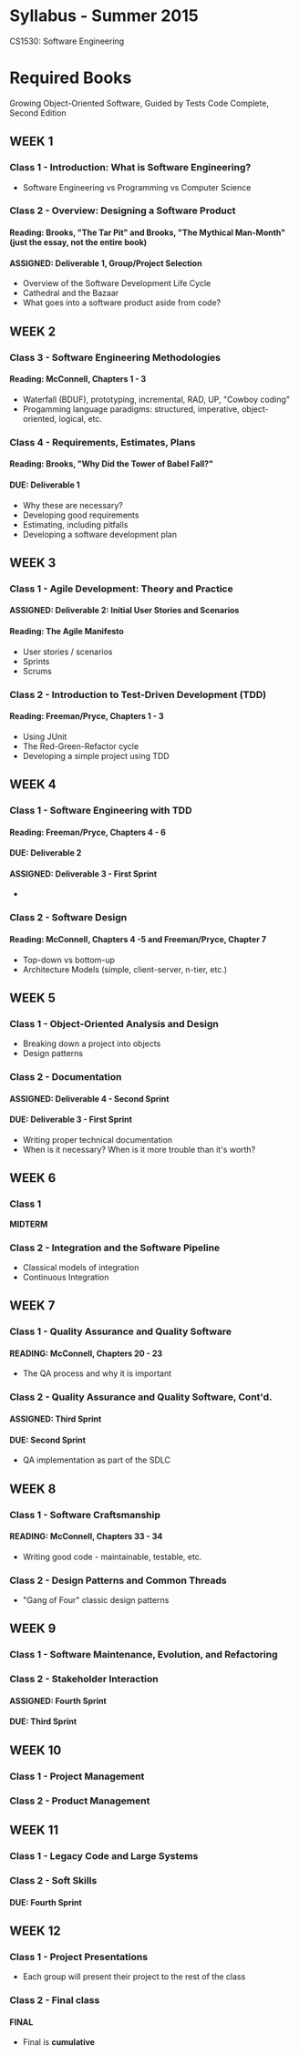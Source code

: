 # Syllabus - Summer 2015
CS1530: Software Engineering

# Required Books
Growing Object-Oriented Software, Guided by Tests
Code Complete, Second Edition

## WEEK 1

### Class 1 - Introduction: What is Software Engineering?
* Software Engineering vs Programming vs Computer Science

### Class 2 - Overview: Designing a Software Product
#### __Reading: Brooks, "The Tar Pit" and Brooks, "The Mythical Man-Month" (just the essay, not the entire book)__
#### __ASSIGNED: Deliverable 1, Group/Project Selection__
* Overview of the Software Development Life Cycle
* Cathedral and the Bazaar
* What goes into a software product aside from code?

## WEEK 2

### Class 3 - Software Engineering Methodologies
#### __Reading: McConnell, Chapters 1 - 3__
* Waterfall (BDUF), prototyping, incremental, RAD, UP, "Cowboy coding"
* Progamming language paradigms: structured, imperative, object-oriented, logical, etc.

### Class 4 - Requirements, Estimates, Plans
#### __Reading: Brooks, "Why Did the Tower of Babel Fall?"__
#### __DUE: Deliverable 1__
* Why these are necessary?
* Developing good requirements
* Estimating, including pitfalls
* Developing a software development plan

## WEEK 3

### Class 1 - Agile Development: Theory and Practice
#### __ASSIGNED: Deliverable 2: Initial User Stories and Scenarios__
#### __Reading: The Agile Manifesto__
* User stories / scenarios
* Sprints
* Scrums

### Class 2 - Introduction to Test-Driven Development (TDD)
#### __Reading: Freeman/Pryce, Chapters 1 - 3__
* Using JUnit
* The Red-Green-Refactor cycle
* Developing a simple project using TDD

## WEEK 4

### Class 1 - Software Engineering with TDD
#### __Reading: Freeman/Pryce, Chapters 4 - 6__
#### __DUE: Deliverable 2__
#### __ASSIGNED: Deliverable 3 - First Sprint__
* 

### Class 2 - Software Design
#### __Reading: McConnell, Chapters 4 -5 and Freeman/Pryce, Chapter 7__
* Top-down vs bottom-up
* Architecture Models (simple, client-server, n-tier, etc.)

## WEEK 5

### Class 1 - Object-Oriented Analysis and Design
* Breaking down a project into objects
* Design patterns

### Class 2 - Documentation
#### __ASSIGNED: Deliverable 4 - Second Sprint__
#### __DUE: Deliverable 3 - First Sprint__
* Writing proper technical documentation
* When is it necessary?  When is it more trouble than it's worth?

## WEEK 6

### Class 1
__MIDTERM__

### Class 2 - Integration and the Software Pipeline
* Classical models of integration
* Continuous Integration

## WEEK 7

### Class 1 - Quality Assurance and Quality Software
#### __READING: McConnell, Chapters 20 - 23__
* The QA process and why it is important

### Class 2 - Quality Assurance and Quality Software, Cont'd.
#### __ASSIGNED: Third Sprint__
#### __DUE: Second Sprint__
* QA implementation as part of the SDLC

## WEEK 8

### Class 1 - Software Craftsmanship
#### __READING: McConnell, Chapters 33 - 34__
* Writing good code - maintainable, testable, etc.

### Class 2 - Design Patterns and Common Threads
* "Gang of Four" classic design patterns

## WEEK 9

### Class 1 - Software Maintenance, Evolution, and Refactoring

### Class 2 - Stakeholder Interaction
#### __ASSIGNED: Fourth Sprint__
#### __DUE: Third Sprint__

## WEEK 10

### Class 1 - Project Management

### Class 2 - Product Management

## WEEK 11

### Class 1 - Legacy Code and Large Systems

### Class 2 - Soft Skills
#### __DUE: Fourth Sprint__

## WEEK 12

### Class 1 - Project Presentations
* Each group will present their project to the rest of the class

### Class 2 - Final class
#### __FINAL__
* Final is __cumulative__
